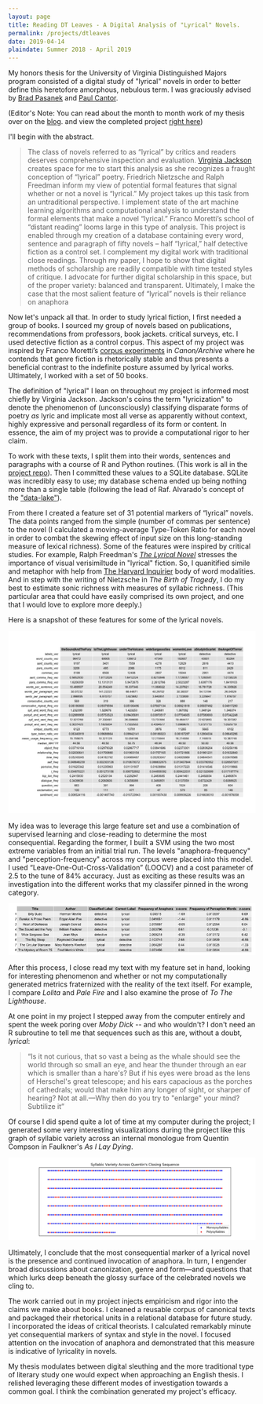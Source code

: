 ```yaml
---
layout: page
title: Reading DT Leaves - A Digital Analysis of "Lyrical" Novels.
permalink: /projects/dtleaves
date: 2019-04-14
plaindate: Summer 2018 - April 2019
---
```


My honors thesis for the University of Virginia Distinguished Majors program consisted of a digital study of "lyrical" novels in order to better define this heretofore amorphous, nebulous term. I was graciously advised by [Brad Pasanek](https://english.as.virginia.edu/people/profile/bmp7e) and [Paul Cantor](https://english.as.virginia.edu/people/profile/pac2j). 

(Editor's Note: You can read about the month to month work of my thesis over on the [blog](/blog). and view the completed project [right here](/blog/2019/04/thesis-is-done))

I'll begin with the abstract. 
>The class of novels referred to as “lyrical” by critics and readers deserves
>comprehensive inspection and evaluation. [Virginia Jackson](https://www.faculty.uci.edu/profile.cfm?faculty_id=5852) creates space for me to
>start this analysis as she recognizes a fraught conception of “lyrical” poetry.
Friedrich Nietzsche and Ralph Freedman inform my view of potential formal features 
>that signal whether or not a novel is “lyrical.” My project takes up this task from 
>an untraditional perspective. I implement state of the art machine learning 
>algorithms and computational analysis to understand the formal elements that make a 
>novel “lyrical.” Franco Moretti’s school of “distant reading” looms large in this
>type of analysis. This project is enabled through my creation of a database 
>containing every word, sentence and paragraph of fifty novels – half “lyrical,”
>half detective fiction as a control set. I complement my digital work with 
>traditional close readings. Through my paper, I hope to show that digital methods
>of scholarship are readily compatible with time tested styles of critique. I
>advocate for further digital scholarship in this space, but of the proper variety:
>balanced and transparent. Ultimately, I make the case that the most salient feature
>of “lyrical” novels is their reliance on anaphora

Now let's unpack all that. In order to study lyrical fiction, I first needed a group of books. I sourced my group of novels based on publications, recommendations from professors, book jackets. critical surveys, etc. I used detective fiction as a control corpus. This aspect of my project was inspired by Franco Moretti’s [corpus experiments](https://litlab.stanford.edu/LiteraryLabPamphlet1.pdf) in *Canon/Archive* where he contends that genre fiction is rhetorically stable and thus presents a beneficial contrast to the indefinite posture assumed by lyrical works. Ultimately, I worked with a set of 50 books. 

The definition of "lyrical" I lean on throughout my project is informed most chiefly by Virginia Jackson. Jackson's coins the term "lyricization" to denote the phenomenon of (unconsciously) classifying disparate forms of poetry *as* lyric and implicate most all verse as apparently without context, highly expressive and personall regardless of its form or content. In essence, the aim of my project was to provide a computational rigor to her claim.
 
To work with these texts, I split them into their words, sentences and paragraphs with a course of R and Python routines. (This work is all in the [project repo](https://github.com/timschott/dmp/tree/master/scriptsAndDatabase/lyrical_clean)). Then I committed these values to a SQLite database. SQLite was incredibly easy to use; my database schema ended up being nothing more than a single table (following the lead of Raf. Alvarado's concept of the ["data-lake"](http://transducer.ontoligent.com/?page_id=326)).

From there I created a feature set of 31 potential markers of “lyrical” novels. The data points ranged from the simple (number of commas per sentence) to the novel (I calculated a moving-average Type-Token Ratio for each novel in order to combat the skewing effect of input size on this long-standing measure of lexical richness). Some of the features were inspired by critical studies. For example, Ralph Freedman's [*The Lyrical Novel*](https://www.amazon.com/Lyrical-Novel-Studies-Virginia-Hermann/dp/0691012679) stresses the importance of visual verisimiltude in "lyrical" fiction. So, I quanitified simile and metaphor with help from [The Harvard Inquirier](http://www.wjh.harvard.edu/~inquirer/) body of word modalities. And in step with the writing of Nietzsche in *The Birth of Tragedy*, I do my best to estimate sonic richness with measures of syllabic richness. (This particular area that could have easily comprised its own project, and one that I would love to explore more deeply.)

Here is a snapshot of these features for some of the lyrical novels.

<img src="/images/data_points_4.png" alt="31 features across a subset of lyrical works">

My idea was to leverage this large feature set and use a combination of supervised learning and close-reading to determine the most consequential. Regarding the former, I built a SVM using the two most extreme variables from an initial trial run. The levels "anaphora-frequency" and "perception-frequency" across my corpus were placed into this model. I used “Leave-One-Out-Cross-Validation” (LOOCV) and a cost parameter of 2.5 to the tune of 84% accuracy. Just as exciting as these results was an investigation into the different works that my classifer pinned in the wrong category. 

<img src="/images/bad_books.png" alt="The incorrectly classified books">

After this process, I close read my text with my feature set in hand, looking for interesting phenomenon and whether or not my computationally generated metrics fraternized with the reality of the text itself. For example, I compare *Lolita* and *Pale Fire* and I also examine the prose of *To The Lighthouse*.

At one point in my project I stepped away from the computer entirely and spent the week poring over *Moby Dick* -- and who wouldn't? I don't need an R subroutine to tell me that sequences such as this are, without a doubt, *lyrical*:

>“Is it not curious, that so vast a being as the whale should see the world through 
> so small an eye, and hear the thunder through an ear which is smaller than a 
> hare's? But if his eyes were broad as the lens of Herschel's great telescope; and
> his ears capacious as the porches of cathedrals; would that make him any longer of
> sight, or sharper of hearing? Not at all.—Why then do you try to "enlarge" your 
> mind? Subtilize it”


Of course I did spend quite a lot of time at my computer during the project; I generated some very interesting visualizations during the project like this graph of syllabic variety across an internal monologue from Quentin Compson in Faulkner's *As I Lay Dying*.

<img src="/images/quent.jpg" alt="Quentin Compson's syllabic profile">

Ultimately, I conclude that the most consequential marker of a lyrical novel is the presence and continued invocation of anaphora. In turn, I engender broad discussions about canonization, genre and form—and questions that which lurks deep beneath the glossy surface of the celebrated novels we cling to.

The work carried out in my project injects empiricism and rigor into the claims we make about books. I cleaned a reusable corpus of canonical texts and packaged their rhetorical units in a relational database for future study. I incorporated the ideas of critical theorists. I calculated remarkably minute yet consequential markers of syntax and style in the novel. I focused attention on the invocation of anaphora and demonstrated that this measure is indicative of lyricality in novels.

My thesis modulates between digital sleuthing and the more traditional type of literary study one would expect when approaching an English thesis. I relished leveraging these different modes of investigation towards a common goal. I think the combination generated my project's efficacy. 